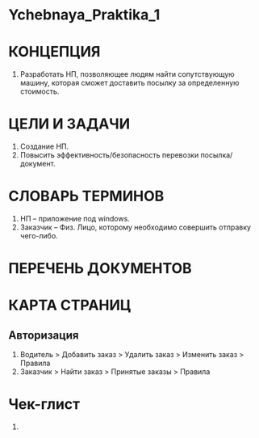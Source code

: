 # Ychebnaya_Praktika_1
КОНЦЕПЦИЯ
========================

1. Разработать НП, позволяющее людям найти сопутствующую машину, которая сможет доставить посылку за определенную стоимость.

ЦЕЛИ И ЗАДАЧИ
========================
1.	Создание НП.
2.	Повысить эффективность/безопасность перевозки посылка/документ.

СЛОВАРЬ ТЕРМИНОВ
========================

1.	НП – приложение под windows.
2.	Заказчик – Физ. Лицо, которому необходимо совершить отправку чего-либо.

ПЕРЕЧЕНЬ ДОКУМЕНТОВ
========================

КАРТА СТРАНИЦ
========================

## Авторизация ##
  1. Водитель
    > Добавить заказ
    > Удалить заказ
    > Изменить заказ
    > Правила	
  2.	Заказчик
    > Найти заказ
    > Принятые заказы
    > Правила

Чек-глист
========================
1.	

